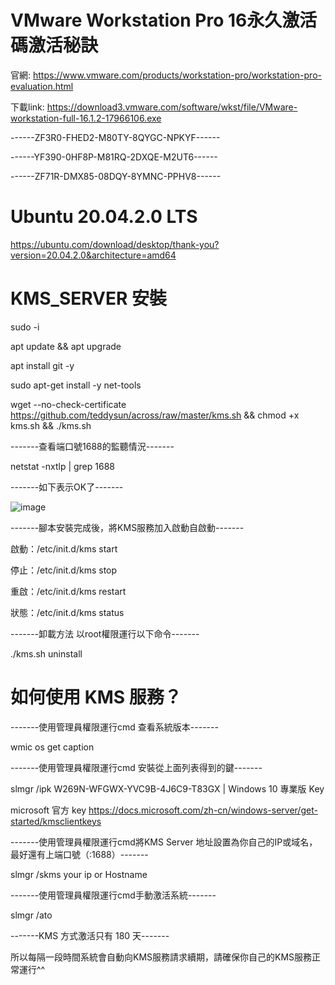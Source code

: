 
# VMware Workstation Pro 16永久激活碼激活秘訣

官網: https://www.vmware.com/products/workstation-pro/workstation-pro-evaluation.html

下載link: https://download3.vmware.com/software/wkst/file/VMware-workstation-full-16.1.2-17966106.exe

------ZF3R0-FHED2-M80TY-8QYGC-NPKYF------

------YF390-0HF8P-M81RQ-2DXQE-M2UT6------

------ZF71R-DMX85-08DQY-8YMNC-PPHV8------

# Ubuntu 20.04.2.0 LTS
https://ubuntu.com/download/desktop/thank-you?version=20.04.2.0&architecture=amd64

# KMS_SERVER 安裝
sudo -i

apt update && apt upgrade

apt install git -y

sudo apt-get install -y net-tools

wget --no-check-certificate https://github.com/teddysun/across/raw/master/kms.sh && chmod +x kms.sh && ./kms.sh

-------查看端口號1688的監聽情況-------

netstat -nxtlp | grep 1688

-------如下表示OK了-------

![image](https://user-images.githubusercontent.com/69714467/128604182-4f40513d-28d6-411b-9149-ac9c5d8ae2ac.png)

-------腳本安裝完成後，將KMS服務加入啟動自啟動-------

啟動：/etc/init.d/kms start

停止：/etc/init.d/kms stop

重啟：/etc/init.d/kms restart

狀態：/etc/init.d/kms status


-------卸載方法  以root權限運行以下命令-------

./kms.sh uninstall

# 如何使用 KMS 服務？

-------使用管理員權限運行cmd 查看系統版本-------

wmic os get caption

-------使用管理員權限運行cmd 安裝從上面列表得到的鍵-------

slmgr /ipk W269N-WFGWX-YVC9B-4J6C9-T83GX   | Windows 10 專業版 Key

microsoft 官方 key https://docs.microsoft.com/zh-cn/windows-server/get-started/kmsclientkeys

-------使用管理員權限運行cmd將KMS Server 地址設置為你自己的IP或域名，最好還有上端口號（:1688）-------

slmgr /skms your ip or Hostname

-------使用管理員權限運行cmd手動激活系統-------

slmgr /ato

-------KMS 方式激活只有 180 天-------

所以每隔一段時間系統會自動向KMS服務請求續期，請確保你自己的KMS服務正常運行^^


